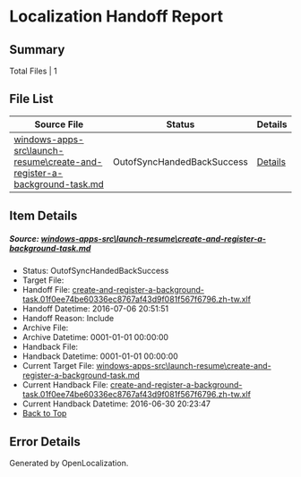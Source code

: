 # <a name='report-top'></a> Localization Handoff Report

## Summary
 Total Files | 1

## File List
 Source File | Status | Details 
 ----------- | ------ | ------- 
 [windows-apps-src\launch-resume\create-and-register-a-background-task.md](https://github.com/Microsoft/windows-apps/blob/579547b7bd2ee76390b8cac66855be4a9dce008e/windows-apps-src/launch-resume/create-and-register-a-background-task.md) | OutofSyncHandedBackSuccess | [Details](#e8da193f96709bdd87bd6a008eb5885cc5c819fd3009)

## Item Details
##### <a name='e8da193f96709bdd87bd6a008eb5885cc5c819fd3009'></a> Source: [windows-apps-src\launch-resume\create-and-register-a-background-task.md](https://github.com/Microsoft/windows-apps/blob/579547b7bd2ee76390b8cac66855be4a9dce008e/windows-apps-src/launch-resume/create-and-register-a-background-task.md)
* Status: OutofSyncHandedBackSuccess
* Target File: 
* Handoff File: [create-and-register-a-background-task.01f0ee74be60336ec8767af43d9f081f567f6796.zh-tw.xlf](https://github.com/Microsoft/WDG.handoff/blob/96519cacbf2ecb2c0541b0c9572edb8d5ddf9302/ol-handoff/Microsoft/windows-apps.zh-tw/master/create-and-register-a-background-task.01f0ee74be60336ec8767af43d9f081f567f6796.zh-tw.xlf)
* Handoff Datetime: 2016-07-06 20:51:51
* Handoff Reason: Include
* Archive File: 
* Archive Datetime: 0001-01-01 00:00:00
* Handback File: 
* Handback Datetime: 0001-01-01 00:00:00
* Current Target File: [windows-apps-src\launch-resume\create-and-register-a-background-task.md](https://github.com/Microsoft/windows-apps.zh-tw/blob/b5b7769402d1075d787c34cc96beb388a7e3cf20/windows-apps-src/launch-resume/create-and-register-a-background-task.md)
* Current Handback File: [create-and-register-a-background-task.01f0ee74be60336ec8767af43d9f081f567f6796.zh-tw.xlf](https://github.com/Microsoft/WDG.handback/blob/ab4639345174d2fae7c186f49c61101809414a5b/ol-handback/Microsoft/windows-apps.zh-tw/master/create-and-register-a-background-task.01f0ee74be60336ec8767af43d9f081f567f6796.zh-tw.xlf)
* Current Handback Datetime: 2016-06-30 20:23:47
* [Back to Top](#report-top)


## Error Details

Generated by OpenLocalization.
